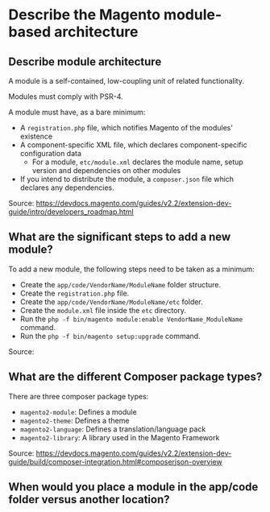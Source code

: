 # Describe the Magento module-based architecture

## Describe module architecture

A module is a self-contained, low-coupling unit of related functionality.

Modules must comply with PSR-4.

A module must have, as a bare minimum:

* A `registration.php` file, which notifies Magento of the modules' existence
* A component-specific XML file, which declares component-specific configuration data
    * For a module, `etc/module.xml` declares the module name, setup version and dependencies on other modules 
* If you intend to distribute the module, a `composer.json` file which declares any dependencies.

Source: https://devdocs.magento.com/guides/v2.2/extension-dev-guide/intro/developers_roadmap.html

## What are the significant steps to add a new module?

To add a new module, the following steps need to be taken as a minimum:

* Create the `app/code/VendorName/ModuleName` folder structure.
* Create the `registration.php` file.
* Create the `app/code/VendorName/ModuleName/etc` folder.
* Create the `module.xml` file inside the `etc` directory.
* Run the `php -f bin/magento module:enable VendorName_ModuleName` command.
* Run the `php -f bin/magento setup:upgrade` command.

Source: 

## What are the different Composer package types?

There are three composer package types:

* `magento2-module`: Defines a module
* `magento2-theme`: Defines a theme
* `magento2-language`: Defines a translation/language pack
* `magento2-library`: A library used in the Magento Framework
 
Source: https://devdocs.magento.com/guides/v2.2/extension-dev-guide/build/composer-integration.html#composerjson-overview

## When would you place a module in the app/code folder versus another location?
